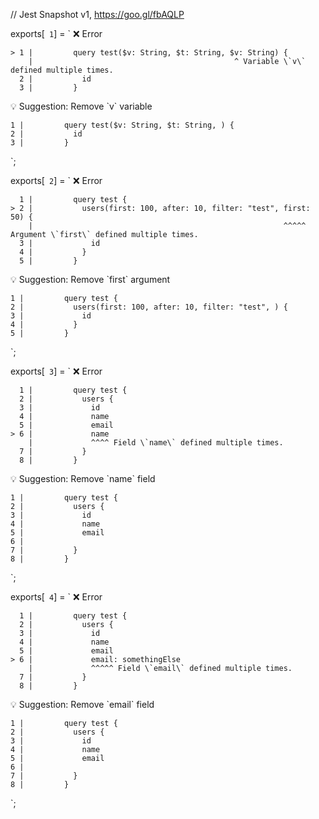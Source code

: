 // Jest Snapshot v1, https://goo.gl/fbAQLP

exports[` 1`] = `
❌ Error

    > 1 |         query test($v: String, $t: String, $v: String) {
        |                                             ^ Variable \`v\` defined multiple times.
      2 |           id
      3 |         }

💡 Suggestion: Remove \`v\` variable

    1 |         query test($v: String, $t: String, ) {
    2 |           id
    3 |         }
`;

exports[` 2`] = `
❌ Error

      1 |         query test {
    > 2 |           users(first: 100, after: 10, filter: "test", first: 50) {
        |                                                        ^^^^^ Argument \`first\` defined multiple times.
      3 |             id
      4 |           }
      5 |         }

💡 Suggestion: Remove \`first\` argument

    1 |         query test {
    2 |           users(first: 100, after: 10, filter: "test", ) {
    3 |             id
    4 |           }
    5 |         }
`;

exports[` 3`] = `
❌ Error

      1 |         query test {
      2 |           users {
      3 |             id
      4 |             name
      5 |             email
    > 6 |             name
        |             ^^^^ Field \`name\` defined multiple times.
      7 |           }
      8 |         }

💡 Suggestion: Remove \`name\` field

    1 |         query test {
    2 |           users {
    3 |             id
    4 |             name
    5 |             email
    6 |             
    7 |           }
    8 |         }
`;

exports[` 4`] = `
❌ Error

      1 |         query test {
      2 |           users {
      3 |             id
      4 |             name
      5 |             email
    > 6 |             email: somethingElse
        |             ^^^^^ Field \`email\` defined multiple times.
      7 |           }
      8 |         }

💡 Suggestion: Remove \`email\` field

    1 |         query test {
    2 |           users {
    3 |             id
    4 |             name
    5 |             email
    6 |             
    7 |           }
    8 |         }
`;

